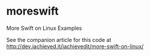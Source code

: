 # moreswift
More Swift on Linux Examples

See the companion article for this code at http://dev.iachieved.it/iachievedit/more-swift-on-linux/
